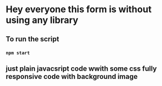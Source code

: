 # Hey everyone this form is without using any library 

## To run the script 
### `npm start `

## just plain javacsript code wwith some css fully responsive code with background image 

